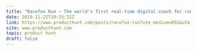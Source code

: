 ```yaml
---
title: "Racefox Run — The world's first real-time digital coach for runners."
date: 2019-11-22T10:33:32Z
link: https://www.producthunt.com/posts/racefox-run?utm_medium=RSS&utm_source=hune
site: www.producthunt.com
topic: product hunt
draft: false
---
```

